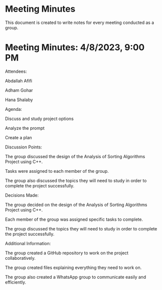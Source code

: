 # Meeting Minutes 

This document is created to write notes for every meeting conducted as a group. 

# Meeting Minutes: 4/8/2023, 9:00 PM

Attendees:

Abdallah Afifi

Adham Gohar

Hana Shalaby

Agenda:

Discuss and study project options

Analyze the prompt

Create a plan

Discussion Points:

The group discussed the design of the Analysis of Sorting Algorithms Project using C++.

Tasks were assigned to each member of the group.

The group also discussed the topics they will need to study in order to complete the project successfully.

Decisions Made:

The group decided on the design of the Analysis of Sorting Algorithms Project using C++.

Each member of the group was assigned specific tasks to complete.

The group discussed the topics they will need to study in order to complete the project successfully.

Additional Information:

The group created a GitHub repository to work on the project collaboratively.

The group created files explaining everything they need to work on.

The group also created a WhatsApp group to communicate easily and efficiently.
